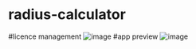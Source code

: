 # radius-calculator

#licence management
![image](https://github.com/electro-ebi/radius-calculator/assets/128227791/b578d18e-e49b-44b8-a866-7efe4f130791)
#app preview
![image](https://github.com/electro-ebi/radius-calculator/assets/128227791/3a2ccf38-384e-4273-ab2b-7bf8da925772)

